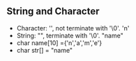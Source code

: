 ## String and Character
- Character: '', not terminate with '\0'. 'n'
- String: "", terminate with '\0'. "name"
- char name[10] ={'n','a','m','e'}
- char str[] = "name" 
